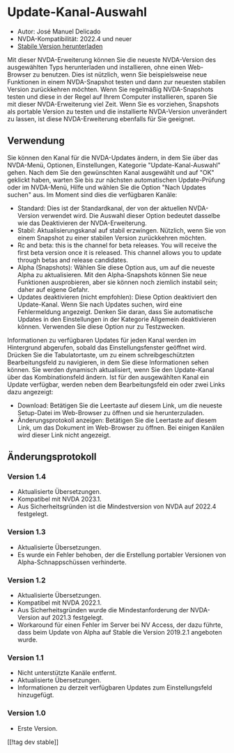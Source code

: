 # Update-Kanal-Auswahl #

* Autor: José Manuel Delicado
* NVDA-Kompatibilität: 2022.4 und neuer
* [Stabile Version herunterladen][1]

Mit dieser NVDA-Erweiterung können Sie die neueste NVDA-Version des
ausgewählten Typs herunterladen und installieren, ohne einen Web-Browser zu
benutzen. Dies ist nützlich, wenn Sie beispielsweise neue Funktionen in
einem NVDA-Snapshot testen und dann zur neuesten stabilen Version
zurückkehren möchten. Wenn Sie regelmäßig NVDA-Snapshots testen und diese in
der Regel auf Ihrem Computer installieren, sparen Sie mit dieser
NVDA-Erweiterung viel Zeit. Wenn Sie es vorziehen, Snapshots als portable
Version zu testen und die installierte NVDA-Version unverändert zu lassen,
ist diese NVDA-Erweiterung ebenfalls für Sie geeignet.

## Verwendung

Sie können den Kanal für die NVDA-Updates ändern, in dem Sie über das
NVDA-Menü, Optionen, Einstellungen, Kategorie "Update-Kanal-Auswahl"
gehen. Nach dem Sie den gewünschten Kanal ausgewählt und auf "OK" geklickt
haben, warten Sie bis zur nächsten automatischen Update-Prüfung oder im
NVDA-Menü, Hilfe und wählen Sie die Option "Nach Updates suchen" aus. Im
Moment sind dies die verfügbaren Kanäle:

* Standard: Dies ist der Standardkanal, der von der aktuellen NVDA-Version
  verwendet wird. Die Auswahl dieser Option bedeutet dasselbe wie das
  Deaktivieren der NVDA-Erweiterung.
* Stabil: Aktualisierungskanal auf stabil erzwingen. Nützlich, wenn Sie von
  einem Snapshot zu einer stabilen Version zurückkehren möchten.
* Rc and beta: this is the channel for beta releases. You will receive the
  first beta version once it is released. This channel allows you to update
  through betas and release candidates.
* Alpha (Snapshots): Wählen Sie diese Option aus, um auf die neueste Alpha
  zu aktualisieren. Mit den Alpha-Snapshots können Sie neue Funktionen
  ausprobieren, aber sie können noch ziemlich instabil sein; daher auf
  eigene Gefahr.
* Updates deaktivieren (nicht empfohlen): Diese Option deaktiviert den
  Update-Kanal. Wenn Sie nach Updates suchen, wird eine Fehlermeldung
  angezeigt. Denken Sie daran, dass Sie automatische Updates in den
  Einstellungen in der Kategorie Allgemein deaktivieren können. Verwenden
  Sie diese Option nur zu Testzwecken.

Informationen zu verfügbaren Updates für jeden Kanal werden im Hintergrund
abgerufen, sobald das Einstellungsfenster geöffnet wird. Drücken Sie die
Tabulatortaste, um zu einem schreibgeschützten Bearbeitungsfeld zu
navigieren, in dem Sie diese Informationen sehen können. Sie werden
dynamisch aktualisiert, wenn Sie den Update-Kanal über das Kombinationsfeld
ändern. Ist für den ausgewählten Kanal ein Update verfügbar, werden neben
dem Bearbeitungsfeld ein oder zwei Links dazu angezeigt:

* Download: Betätigen Sie die Leertaste auf diesem Link, um die neueste
  Setup-Datei im Web-Browser zu öffnen und sie herunterzuladen.
* Änderungsprotokoll anzeigen: Betätigen Sie die Leertaste auf diesem Link,
  um das Dokument im Web-Browser zu öffnen. Bei einigen Kanälen wird dieser
  Link nicht angezeigt.

## Änderungsprotokoll

### Version 1.4

* Aktualisierte Übersetzungen.
* Kompatibel mit NVDA 2023.1.
* Aus Sicherheitsgründen ist die Mindestversion von NVDA auf 2022.4
  festgelegt.

### Version 1.3

* Aktualisierte Übersetzungen.
* Es wurde ein Fehler behoben, der die Erstellung portabler Versionen von
  Alpha-Schnappschüssen verhinderte.

### Version 1.2

* Aktualisierte Übersetzungen.
* Kompatibel mit NVDA 2022.1.
* Aus Sicherheitsgründen wurde die Mindestanforderung der NVDA-Version auf
  2021.3 festgelegt.
* Workaround für einen Fehler im Server bei NV Access, der dazu führte, dass
  beim Update von Alpha auf Stable die Version 2019.2.1 angeboten wurde.

### Version 1.1

* Nicht unterstützte Kanäle entfernt.
* Aktualisierte Übersetzungen.
* Informationen zu derzeit verfügbaren Updates zum Einstellungsfeld
  hinzugefügt.

### Version 1.0

* Erste Version.

[[!tag dev stable]]

[1]: https://www.nvaccess.org/addonStore/legacy?file=updateChannel
